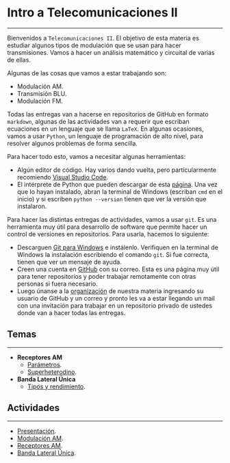 # Intro a Telecomunicaciones II
---
Bienvenidos a `Telecomunicaciones II`. El objetivo de esta materia es estudiar algunos tipos de modulación que se usan para hacer transmisiones. Vamos a hacer un análisis matemático y circuital de varias de ellas.

Algunas de las cosas que vamos a estar trabajando son:

- Modulación AM.
- Transmisión BLU.
- Modulación FM.

Todas las entregas van a hacerse en repositorios de GitHub en formato `markdown`, algunas de las actividades van a requerir que escriban ecuaciones en un lenguaje que se llama `LaTeX`. En algunas ocasiones, vamos a usar `Python`, un lenguaje de programación de alto nivel, para resolver algunos problemas de forma sencilla.

Para hacer todo esto, vamos a necesitar algunas herramientas:

- Algún editor de código. Hay varios dando vuelta, pero particularmente recomiendo [Visual Studio Code](https://code.visualstudio.com/).
- El intérprete de Python que pueden descargar de esta [página](https://www.python.org/). Una vez que lo hayan instalado, abran la terminal de Windows (escriban `cmd` en el inicio) y si escriben `python --version` tienen que ver la versión que instalaron.

Para hacer las distintas entregas de actividades, vamos a usar `git`. Es una herramienta muy útil para desarrollo de software que permite hacer un control de versiones en repositorios. Para usarla, hacemos lo siguiente:

- Descarguen [Git para Windows](https://git-scm.com/download/win) e instálenlo. Verifiquen en la terminal de Windows la instalación escribiendo el comando `git`. Si fue correcta, tienen que ver un mensaje de ayuda.
- Creen una cuenta en [GitHub](https://github.com/) con su correo. Esta es una página muy útil para tener repositorios y poder trabajar remotamente con otras personas si fuera necesario.  
- Luego únanse a la [organización](https://docs.google.com/forms/d/e/1FAIpQLSe2m_H-AmedQ_1u3ikfkPpQdamA2jGEHe3EnPI63YXIZo1Jvw/viewform) de nuestra materia ingresando su usuario de GitHub y un correo y pronto les va a estar llegando un mail con una invitación para trabajar en un repositorio privado de ustedes donde van a hacer todas las entregas.

## Temas
---
- **Receptores AM**
  - [Parámetros](temas/receptoresAM/parametros/).
  - [Superheterodino](temas/receptoresAM/superheterodino/).
- **Banda Lateral Única**
  - [Tipos y rendimiento](temas/blu/rendimiento/).

## Actividades
---
- [Presentación](pset0/).
- [Modulación AM](pset1/).
- [Receptores AM](pset2/).
- [Banda Lateral Única](pset3/).